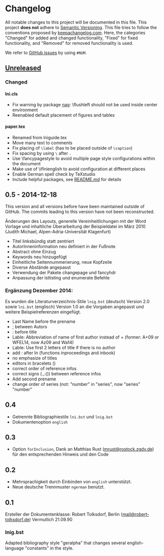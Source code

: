 # Changelog
All notable changes to this project will be documented in this file.
This project **does not** adhere to [Semantic Versioning](http://semver.org/).
This file tries to follow the conventions proposed by [keepachangelog.com](http://keepachangelog.com/).
Here, the categories "Changed" for added and changed functionality,
"Fixed" for fixed functionality, and
"Removed" for removed functionality is used.

We refer to [GitHub issues](https://github.com/latextemplates/LNI/issues) by using `#NUM`.

## [Unreleased]

### Changed

#### lni.cls
* Fix warning by package [nag](https://www.ctan.org/pkg/nag): \flushleft should not be used inside center environment
* Reenabled default placement of figures and tables

#### paper.tex
* Renamed from lniguide.tex
* Move many text to comments
* Fix placing of `\label` (has to be placed outside of `\caption`)
* Fix spacing by using `\` after `.`
* Use \fancypagestyle to avoid multiple page style configurations within the document
* Make use of \iflnienglish to avoid configuration at different places
* Enable German spell check by TeXstudio
* Include helpful packages, see [README.md](README.md) for details

## 0.5 - 2014-12-18
This version and all versions before have been maintained outside of GitHub.
The commits leading to this version have not been reconstructed.

Änderungen des Layouts, generelle Vereinheitlichungen mit der Word Vorlage und inhaltliche Überarbeitung der Beispieldatei im März 2010 (Judith Michael, Alpen-Adria-Universität Klagenfurt)

* Titel linksbündig statt zentriert
* AutorInneninformation neu definiert in der Fußnote
* Abstract ohne Einzug
* Keywords neu hinzugefügt
* Einheitliche Seitennummerierung, neue Kopfzeile
* Diverse Abstände angepasst
* Verwendung der Pakete changepage und fancyhdr
* Anpassung der lstlisting und enumerate Befehle

### Ergänzung Dezember 2014:
Es wurden die Literaturverzeichnis-Stile `lnig.bst` (deutsch) Version 2.0 sowie `lni.bst` (englisch) Version 1.0 an die Vorgaben angepasst und weitere Beispielreferenzen eingefügt.

- Last Name before the prename
- ; between Autors
- : before title
- Lable: Abbreviation of name of first author instead of + (former: A+09 or WFEL14, now Az09 and Wa14)
- Lable: Use first 2 letters of title if there is no author
- add : after In (functions inproceedings and inbook)
- no emphasize of titles
- editors in bracelets ()
- correct order of reference infos
- correct signs (.,:()) between reference infos
- Add second prename
- change order of series (not: "number" in "series", now "series" "number"

## 0.4
* Getrennte Bibliographiestile `lni.bst` und `lnig.bst`
* Dokumentenoption `english`

## 0.3
* Option `forInclusion`, Dank an Matthias Rust (mrust@rostock.zgdv.de) für den entsprechenden Hinweis und den Code

## 0.2
* Mehrsprachigkeit durch Einbinden von `english` unterstützt.
* Neue deutsche Trennmuster `ngerman` benutzt.

## 0.1
Ersteller der Dokumentenklasse: Robert Tolksdorf, Berlin (mail@robert-tolksdorf.de)
Vermutlich 21.09.90

### lnig.bst
Adapted bibliography style "geralpha" that changes several english-language "constants" in the style.

[Unreleased]: https://github.com/latex-templates/LNI/compare/v0.5...HEAD
